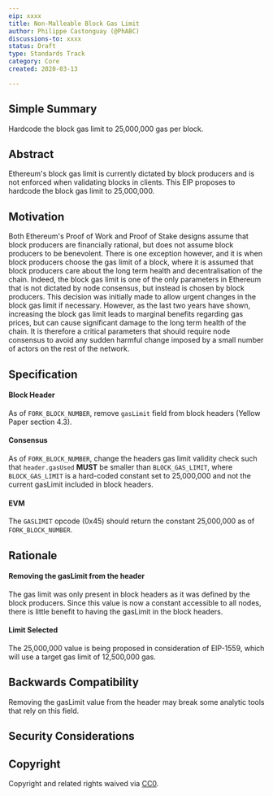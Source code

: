 ```yaml
---
eip: xxxx
title: Non-Malleable Block Gas Limit
author: Philippe Castonguay (@PhABC)
discussions-to: xxxx
status: Draft
type: Standards Track
category: Core
created: 2020-03-13

---
```


## Simple Summary

Hardcode the block gas limit to 25,000,000 gas per block.

## Abstract

Ethereum's block gas limit is currently dictated by block producers and is not enforced when validating blocks in clients. This EIP proposes to hardcode the block gas limit to 25,000,000.

## Motivation

Both Ethereum's Proof of Work and Proof of Stake designs assume that block producers are financially rational, but does not assume block producers to be benevolent. There is one exception however, and it is when block producers choose the gas limit of a block, where it is assumed that block producers care about the long term health and decentralisation of the chain. Indeed, the block gas limit is one of the only parameters in Ethereum that is not dictated by node consensus, but instead is chosen by block producers. This decision was initially made to allow urgent changes in the block gas limit if necessary. However, as the last two years have shown, increasing the block gas limit leads to marginal benefits regarding gas prices, but can cause significant damage to the long term health of the chain. It is therefore a critical parameters that should require node consensus to avoid any sudden harmful change imposed by a small number of actors on the rest of the network.

## Specification

#### Block Header

As of `FORK_BLOCK_NUMBER`, remove `gasLimit` field from block headers (Yellow Paper section 4.3).

#### Consensus

As of `FORK_BLOCK_NUMBER`, change the headers gas limit validity check such that `header.gasUsed` **MUST** be smaller than `BLOCK_GAS_LIMIT`, where `BLOCK_GAS_LIMIT` is a hard-coded constant set to 25,000,000 and not the current gasLimit included in block headers. 

#### EVM

The `GASLIMIT` opcode (0x45) should return the constant 25,000,000 as of `FORK_BLOCK_NUMBER`.

## Rationale

#### Removing the gasLimit from the header

The gas limit was only present in block headers as it was defined by the block producers. Since this value is now a constant accessible to all nodes, there is little benefit to having the gasLimit in the block headers. 

#### Limit Selected

The 25,000,000 value is being proposed in consideration of EIP-1559, which will use a target gas limit of 12,500,000 gas.

## Backwards Compatibility

Removing the gasLimit value from the header may break some analytic tools that rely on this field.

## Security Considerations



## Copyright

Copyright and related rights waived via [CC0](https://creativecommons.org/publicdomain/zero/1.0/).
